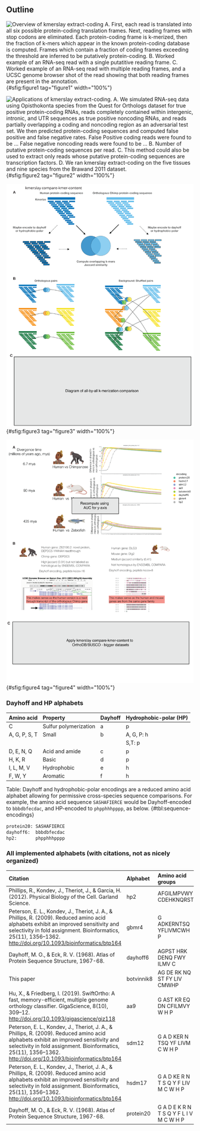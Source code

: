 ## Outline

![Overview of `kmerslay extract-coding` **A.** First, each read is translated into all six possible protein-coding translation frames. Next, reading frames with stop codons are eliminated. Each protein-coding frame is $k$-merized, then the fraction of $k$-mers which appear in the known protein-coding database is computed. Frames which contain a fraction of coding frames exceeding the threshold are inferred to be putatively protein-coding. **B.** Worked example of an RNA-seq read with a single putatitive reading frame. **C.** Worked example of an RNA-seq read with multiple reading frames, and a UCSC genome browser shot of the read showing that both reading frames are present in the annotation.](images/SVG/figure1.svg){#sfig:figure1 tag="figure1" width="100%"}


![Applications of `kmerslay extract-coding`. **A.** We simulated RNA-seq data using Opisthokonta species from the Quest for Orthologs dataset for true positive protein-coding RNAs, reads completely contained within intergenic, intronic, and UTR sequences as true positive noncoding RNAs, and reads partially overlapping a coding and noncoding region as an adversarial test set. We then predicted protein-coding sequences and computed false positive and false negative rates. False Positive coding reads were found to be ... False negative noncoding reads were found to be ... **B.** Number of putative protein-coding sequences per read. **C.** This method could also be used to extract only reads whose putative protein-coding sequences are transcription factors. **D.** We ran `kmerslay extract-coding` on the five tissues and nine species from the Brawand 2011 dataset.](images/SVG/figure2.svg){#sfig:figure2 tag="figure2" width="100%"}


![Overview of `kmerslay compare-kmer-content` **A.** Protein sequences are $k$-merized by converting into a bag of words using a sliding window of size $k$, potentially re-encoded to a lossy alphabet, and then their fraction of overlapping $k$-mers is computed into a Jaccard similarity. **B.** One option for `kmerslay compare-kmer-content` is to specify a pair of sequence files, and compute a background of $k$-mer similarty using randomly shuffled pairs. **C.** Another option for `kmerslay compare-kmer-content` is to do an all-by-all $k$-mer similarity comparison.](images/SVG/figure3.svg){#sfig:figure3 tag="figure3" width="100%"}

![Applications of `kmerslay compare-kmer-content`. **A.** We used `kmerslay compare-kmer-content` on pairs of orthologous protein sequences between humans and the remaining Opisthokonta species in the Quest for Orthologs dataset. x-axis, $k$-mer size, y-axis, mean difference. **B.** False positive calls by `kmerslay compare-kmer-content` are either paralogs or read-through protein products. **C.** We applied `kmerslay compare-kmer-content` to ... to find putative orthologs. We found ... the accuracy was ...](images/SVG/figure4.svg){#sfig:figure4 tag="figure4" width="100%"}


### Dayhoff and HP alphabets

| Amino acid    | Property              | Dayhoff | Hydrophobic-polar (HP) |
|:--------------|:----------------------|:--------|:-----------------------|
| C             | Sulfur polymerization | a       | p                      |
| A, G, P, S, T | Small                 | b       | A, G, P: h             |
|               |                       |         | S,T: p                 |
| D, E, N, Q    | Acid and amide        | c       | p                      |
| H, K, R       | Basic                 | d       | p                      |
| I, L, M, V    | Hydrophobic           | e       | h                      |
| F, W, Y       | Aromatic              | f       | h                      |

Table: Dayhoff and hydrophobic-polar encodings are a reduced amino acid
alphabet allowing for permissive cross-species sequence comparisons. For
example, the amino acid sequence `SASHAFIERCE` would be Dayhoff-encoded
to `bbbdbfecdac`, and HP-encoded to `phpphhhpppp`, as below. {#tbl:sequence-encodings}


```
protein20: SASHAFIERCE
dayhoff6:  bbbdbfecdac
hp2:       phpphhhpppp
```


### All implemented alphabets (with citations, not as nicely organized)
<!-- Copied this google spreadsheet https://docs.google.com/spreadsheets/d/1RDuQD0aRyv-FnQJbjRosHEJV85_9BNrzmmvgFRQSgN8/edit#gid=0 into https://thisdavej.com/copy-table-in-excel-and-paste-as-a-markdown-table/, reformatted with https://atom.io/packages/markdown-table-formatter -->

| Citation                                                                                                                                                                                                                                             | Alphabet   | Amino acid groups                       |
|:-----------------------------------------------------------------------------------------------------------------------------------------------------------------------------------------------------------------------------------------------------|:-----------|:----------------------------------------|
| Phillips, R., Kondev, J., Theriot, J., & Garcia, H. (2012). Physical Biology of the Cell. Garland Science.                                                                                                                                           | hp2        | AFGILMPVWY CDEHKNQRST                   |
| Peterson, E. L., Kondev, J., Theriot, J. A., & Phillips, R. (2009). Reduced amino acid alphabets exhibit an improved sensitivity and selectivity in fold assignment. Bioinformatics, 25(11), 1356–1362. http://doi.org/10.1093/bioinformatics/btp164 | gbmr4      | G ADKERNTSQ YFLIVMCWH P                 |
| Dayhoff, M. O., & Eck, R. V. (1968). Atlas of Protein Sequence Structure, 1967-68.                                                                                                                                                                   | dayhoff6   | AGPST HRK DENQ FWY ILMV C               |
| This paper                                                                                                                                                                                                                                           | botvinnik8 | AG DE RK NQ ST FY LIV CMWHP             |
| Hu, X., & Friedberg, I. (2019). SwiftOrtho: A fast, memory-efficient, multiple genome orthology classifier. GigaScience, 8(10), 309–12. http://doi.org/10.1093/gigascience/giz118                                                                    | aa9        | G AST KR EQ DN CFILMVY W H P            |
| Peterson, E. L., Kondev, J., Theriot, J. A., & Phillips, R. (2009). Reduced amino acid alphabets exhibit an improved sensitivity and selectivity in fold assignment. Bioinformatics, 25(11), 1356–1362. http://doi.org/10.1093/bioinformatics/btp164 | sdm12      | G A D KER N TSQ YF LIVM C W H P         |
| Peterson, E. L., Kondev, J., Theriot, J. A., & Phillips, R. (2009). Reduced amino acid alphabets exhibit an improved sensitivity and selectivity in fold assignment. Bioinformatics, 25(11), 1356–1362. http://doi.org/10.1093/bioinformatics/btp164 | hsdm17     | G A D KE R N T S Q Y F LIV M C W H P    |
| Dayhoff, M. O., & Eck, R. V. (1968). Atlas of Protein Sequence Structure, 1967-68.                                                                                                                                                                   | protein20  | G A D E K R N T S Q Y F L I V M C W H P |
